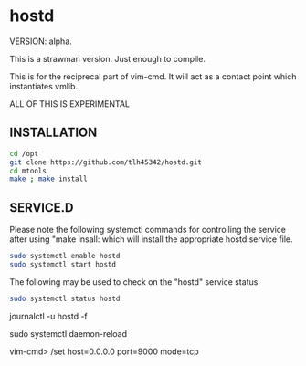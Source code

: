 # hostd

VERSION: alpha.

This is a strawman version.  Just enough to compile.

This is for the reciprecal part of vim-cmd.  It will act as a contact point which instantiates vmlib.

ALL OF THIS IS EXPERIMENTAL

## INSTALLATION

```bash
cd /opt
git clone https://github.com/tlh45342/hostd.git
cd mtools
make ; make install
```

## SERVICE.D

Please note the following systemctl commands for controlling the service after using "make insall:
which will install the appropriate hostd.service file.

```bash
sudo systemctl enable hostd 
sudo systemctl start hostd
```

The following may be used to check on the "hostd" service status

```bash
sudo systemctl status hostd
```

journalctl -u hostd -f

sudo systemctl daemon-reload

vim-cmd> /set host=0.0.0.0 port=9000 mode=tcp
